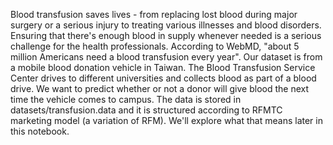 Blood transfusion saves lives - from replacing lost blood during major surgery or a serious injury to treating various illnesses and blood disorders. 
Ensuring that there's enough blood in supply whenever needed is a serious challenge for the health professionals. 
According to WebMD, "about 5 million Americans need a blood transfusion every year".
Our dataset is from a mobile blood donation vehicle in Taiwan. The Blood Transfusion Service Center drives to different universities and collects blood as part of a blood drive. 
We want to predict whether or not a donor will give blood the next time the vehicle comes to campus.
The data is stored in datasets/transfusion.data and it is structured according to RFMTC marketing model (a variation of RFM). 
We'll explore what that means later in this notebook. 
